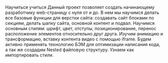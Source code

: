 Научиться учиться
Данный проект позволяет создать начинающему разработчику web-страницу с нуля от и до. В нем мы научимся делать все базовые функции для верстки сайта: создавать сайт блоками по секциям, делать шапку сайта, основной контент и подвал. Научимся основным стилям: шрифт, цвет, отступы, позиционирование, перенос расположение элементов относительно друг друга. Изучим анимацию и трансформацию, вставку контента видео с помощью iframe. Будем активно применять технологию БЭМ для оптимизации написания кода, а так же создадим Nested файловую структуру. Узнаем как импортировать стили.
